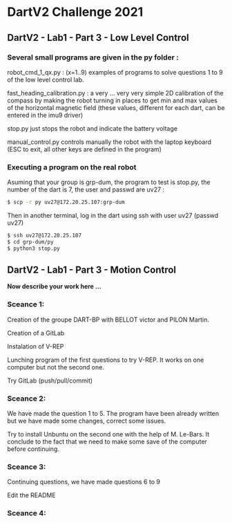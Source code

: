 # DartV2 Challenge 2021

## DartV2 - Lab1 - Part 3 - Low Level Control

### Several small programs are given in the **py** folder :

robot_cmd_1_qx.py : (x=1..9) examples of programs to solve questions 1 to 9 of the low level control lab.

fast_heading_calibration.py : a very ... very very simple 2D calibration of the compass by making the robot turning in places to get min and max values of the
horizontal magnetic field (these values, different for each dart, can be entered in the imu9 driver)

stop.py just stops the robot and indicate the battery voltage

manual_control.py  controls manually the robot with the laptop keyboard (ESC to exit, all other keys are defined in the program)

### Executing a program on the real robot 

Asuming that your group is grp-dum, the program to test is stop.py, the number of the dart is 7, the user and passwd are uv27 :

``` bash
$ scp -r py uv27@172.20.25.107:grp-dum
```

Then in another terminal, log in the dart using ssh with user uv27 (passwd uv27)

``` bash
$ ssh uv27@172.20.25.107
$ cd grp-dum/py
$ python3 stop.py
```


## DartV2 - Lab1 - Part 3 - Motion Control

**Now describe your work here ...**

### Sceance 1:

Creation of the groupe DART-BP with BELLOT victor and PILON Martin.

Creation of a GitLab

Instalation of V-REP

Lunching program of the first questions to try V-REP. It works on one computer but not the second one. 

Try GitLab (push/pull/commit)
 
### Sceance 2:

We have made the question 1 to 5. The program have been already written but we have made some changes, correct some issues.

Try to install Unbuntu on the second one with the help of M. Le-Bars. It conclude to the fact that we need to make some save of the computer before 
continuing.

### Sceance 3:

Continuing questions, we have made questions 6 to 9

Edit the README

### Sceance 4:

